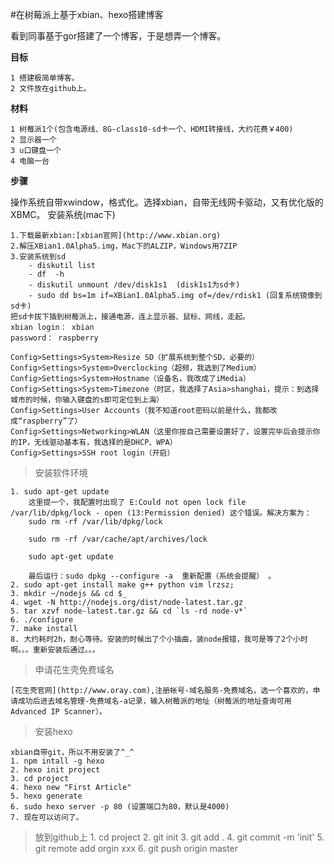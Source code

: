#在树莓派上基于xbian、hexo搭建博客

看到同事基于gor搭建了一个博客，于是想弄一个博客。

**目标**

	1 搭建极简单博客。
	2 文件放在github上。

**材料**

	1 树莓派1个(包含电源线、8G-class10-sd卡一个、HDMI转接线，大约花费￥400)
	2 显示器一个
	3 u口键盘一个
	4 电脑一台

**步骤**
	
操作系统自带xwindow，格式化。选择xbian，自带无线网卡驱动，又有优化版的XBMC。
安装系统(mac下)

	1.下载最新xbian:[xbian官网](http://www.xbian.org)
	2.解压XBian1.0Alpha5.img，Mac下的ALZIP，Windows用7ZIP
	3.安装系统到sd
		- diskutil list
		- df  -h 
		- diskutil unmount /dev/disk1s1  (disk1s1为sd卡)
		- sudo dd bs=1m if=XBian1.0Alpha5.img of=/dev/rdisk1 (回复系统镜像到sd卡)
	把sd卡拔下插到树莓派上，接通电源，连上显示器、鼠标、网线，走起。
	xbian login： xbian
	password： raspberry

	Config>Settings>System>Resize SD（扩展系统到整个SD，必要的）
	Config>Settings>System>Overclocking（超频，我选到了Medium）
	Config>Settings>System>Hostname（设备名，我改成了iMedia）
	Config>Settings>System>Timezone（时区，我选择了Asia>shanghai，提示：到选择城市的时候，你输入键盘的s即可定位到上海）
	Config>Settings>User Accounts（我不知道root密码以前是什么，我都改成“raspberry”了）
	Config>Settings>Networking>WLAN（这里你按自己需要设置好了，设置完毕后会提示你的IP，无线驱动基本有，我选择的是DHCP、WPA）
	Config>Settings>SSH root login（开启）
> 安装软件环境

	1. sudo apt-get update
		这里提一个，我配置时出现了 E:Could not open lock file /var/lib/dpkg/lock - open (13:Permission denied) 这个错误。解决方案为：
		sudo rm -rf /var/lib/dpkg/lock

    	sudo rm -rf /var/cache/apt/archives/lock

    	sudo apt-get update

    	最后运行：sudo dpkg --configure -a  重新配置（系统会提醒） 。
	2. sudo apt-get install make g++ python vim lrzsz;
	3. mkdir ~/nodejs && cd $_
	4. wget -N http://nodejs.org/dist/node-latest.tar.gz
	5. tar xzvf node-latest.tar.gz && cd `ls -rd node-v*`
	6. ./configure
	7. make install
	8. 大约耗时2h，耐心等待。安装的时候出了个小插曲，装node报错，我可是等了2个小时啊。。。重新安装后通过。。。
> 申请花生壳免费域名

	[花生壳官网](http://www.oray.com),注册帐号-域名服务-免费域名，选一个喜欢的，申请成功后进去域名管理-免费域名-a记录，输入树莓派的地址（树莓派的地址查询可用Advanced IP Scanner）。

> 安装hexo

	xbian自带git，所以不用安装了^_^
	1. npm intall -g hexo
	2. hexo init project
	3. cd project
	4. hexo new "First Article"
	5. hexo generate
	6. sudo hexo server -p 80 (设置端口为80，默认是4000)
	7. 现在可以访问了。
	
> 放到github上
	1. cd project
	2. git init
	3. git add .
	4. git commit -m 'init'
	5. git remote add orgin xxx
	6. git push origin master
	

	
